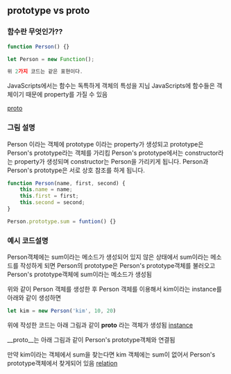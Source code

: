 ## prototype vs __proto__

### 함수란 무엇인가??
```js
function Person() {}

let Person = new Function();

위 2가지 코드는 같은 표현이다.
```

JavaScripts에서는 함수는 독특하게 객체의 특성을 지님
JavaScripts에 함수들은 객체이기 때문에 
property를 가질 수 있음 

[proto](../images/proto.PNG)

### 그림 설명
Person 이라는 객체에
prototype 이라는 property가 생성되고 
prototype은 Person's prototype라는 객체를 가리킴
Person's prototype에서는 constructor라는 property가
생성되며 constructor는 Person을 가리키게 됩니다.
Person과 Person's prototype은 서로 상호 참조를 하게 됩니다.
 
```js
function Person(name, first, second) {
    this.name = name;
    this.first = first;
    this.second = second;
}

Person.prototype.sum = funtion() {}
```
### 예시 코드설명
Person객체에는 sum이라는 메소드가 생성되어 있지 않은 상태에서
sum이라는 메소드를 작성하게 되면
Person의 prototype은 Person's prototype객체를 불러오고
Person's prototype객체에 sum이라는 메소드가 생성됨

위와 같이 Person 객체를 생성한 후
Person 객체를 이용해서 kim이라는 instance를 
아래와 같이 생성하면 
```js
let kim = new Person('kim', 10, 20)
```
위에 작성한 코드는 아래 그림과 같이
__proto__ 라는 객체가 생성됨
[instance](../images/instance.PNG)

__proto__는 아래 그림과 같이
Person's prototype객체와 연결됨

만약 kim이라는 객체에서 sum을 찾는다면
kim 객체에는 sum이 없어서
Person's prototype객체에서 찾게되어 있음
[relation](../images/relation.PNG)
